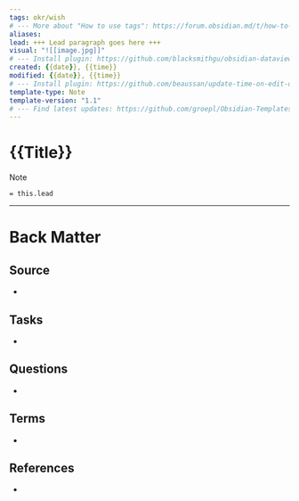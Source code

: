 ```yaml
---
tags: okr/wish
# --- More about "How to use tags": https://forum.obsidian.md/t/how-to-use-tags/
aliases:
lead: +++ Lead paragraph goes here +++
visual: "![[image.jpg]]"
# --- Install plugin: https://github.com/blacksmithgu/obsidian-dataview
created: {{date}}, {{time}}
modified: {{date}}, {{time}}
# --- Install plugin: https://github.com/beaussan/update-time-on-edit-obsidian
template-type: Note
template-version: "1.1"
# --- Find latest updates: https://github.com/groepl/Obsidian-Templates
---
```


# {{Title}}

<!--  Main idea of my thoughts -->

> [!Note]
> `= this.lead`

<!-- Other content of my note  -->


---
# Back Matter
## Source
<!-- Always keep a link to the source- --> 
- 

## Tasks
<!-- What remains to be done with this note? --> 
- 

## Questions
<!-- What remains for you to consider? --> 
- 

## Terms
<!-- Links to definition pages. -->
- 

## References
<!-- Links to pages not referenced in the content. -->
- 